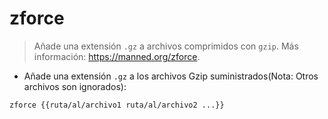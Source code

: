 # zforce

> Añade una extensión `.gz` a archivos comprimidos con `gzip`.
> Más información: <https://manned.org/zforce>.

- Añade una extensión `.gz` a los archivos Gzip suministrados(Nota: Otros archivos son ignorados):

`zforce {{ruta/al/archivo1 ruta/al/archivo2 ...}}`
